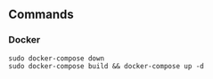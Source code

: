 ## Commands 

### Docker
```
sudo docker-compose down
sudo docker-compose build && docker-compose up -d
```